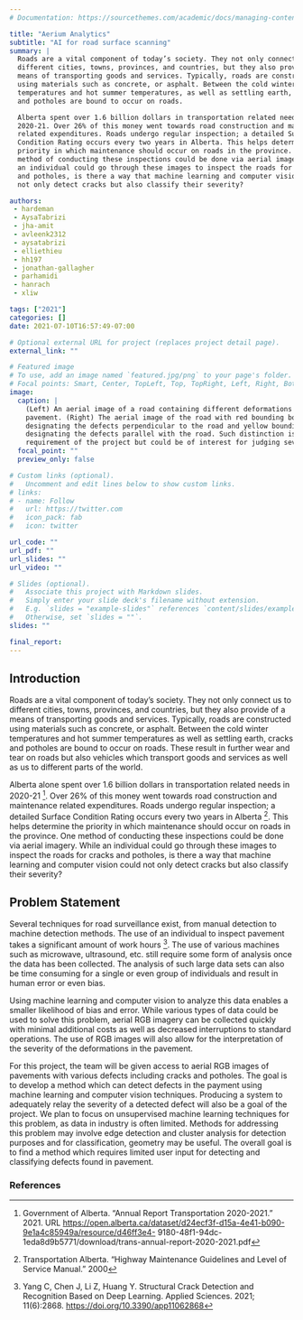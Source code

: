 ```yaml
---
# Documentation: https://sourcethemes.com/academic/docs/managing-content/

title: "Aerium Analytics"
subtitle: "AI for road surface scanning"
summary: |
  Roads are a vital component of today’s society. They not only connect us to
  different cities, towns, provinces, and countries, but they also provide of a
  means of transporting goods and services. Typically, roads are constructed
  using materials such as concrete, or asphalt. Between the cold winter
  temperatures and hot summer temperatures, as well as settling earth, cracks
  and potholes are bound to occur on roads.

  Alberta spent over 1.6 billion dollars in transportation related needs in
  2020-21. Over 26% of this money went towards road construction and maintenance
  related expenditures. Roads undergo regular inspection; a detailed Surface
  Condition Rating occurs every two years in Alberta. This helps determine the
  priority in which maintenance should occur on roads in the province. One
  method of conducting these inspections could be done via aerial imagery. While
  an individual could go through these images to inspect the roads for cracks
  and potholes, is there a way that machine learning and computer vision could
  not only detect cracks but also classify their severity? 

authors:
 - hardeman
 - AysaTabrizi
 - jha-amit
 - avleenk2312
 - aysatabrizi
 - elliethieu
 - hh197
 - jonathan-gallagher
 - parhamidi
 - hanrach
 - xliw

tags: ["2021"]
categories: []
date: 2021-07-10T16:57:49-07:00

# Optional external URL for project (replaces project detail page).
external_link: ""

# Featured image
# To use, add an image named `featured.jpg/png` to your page's folder.
# Focal points: Smart, Center, TopLeft, Top, TopRight, Left, Right, BottomLeft, Bottom, BottomRight.
image:
  caption: |
    (Left) An aerial image of a road containing different deformations to the
    pavement. (Right) The aerial image of the road with red bounding boxes
    designating the defects perpendicular to the road and yellow bounding boxes
    designating the defects parallel with the road. Such distinction is not a
    requirement of the project but could be of interest for judging severity. 
  focal_point: ""
  preview_only: false

# Custom links (optional).
#   Uncomment and edit lines below to show custom links.
# links:
# - name: Follow
#   url: https://twitter.com
#   icon_pack: fab
#   icon: twitter

url_code: ""
url_pdf: ""
url_slides: ""
url_video: ""

# Slides (optional).
#   Associate this project with Markdown slides.
#   Simply enter your slide deck's filename without extension.
#   E.g. `slides = "example-slides"` references `content/slides/example-slides.md`.
#   Otherwise, set `slides = ""`.
slides: ""

final_report: 
---
```


## Introduction
Roads are a vital component of today’s society. They not only connect us to
different cities, towns, provinces, and countries, but they also provide of a
means of transporting goods and services. Typically, roads are constructed using
materials such as concrete, or asphalt. Between the cold winter temperatures and
hot summer temperatures as well as settling earth, cracks and potholes are bound
to occur on roads. These result in further wear and tear on roads but also
vehicles which transport goods and services as well as us to different parts of
the world.

Alberta alone spent over 1.6 billion dollars in transportation related needs in
2020-21 [^1]. Over 26% of this money went towards road construction and
maintenance related expenditures. Roads undergo regular inspection; a detailed
Surface Condition Rating occurs every two years in Alberta [^2]. This helps
determine the priority in which maintenance should occur on roads in the
province. One method of conducting these inspections could be done via aerial
imagery. While an individual could go through these images to inspect the roads
for cracks and potholes, is there a way that machine learning and computer
vision could not only detect cracks but also classify their severity? 

## Problem Statement

Several techniques for road surveillance exist, from manual detection to machine
detection methods. The use of an individual to inspect pavement takes a
significant amount of work hours [^3]. The use of various machines such as
microwave, ultrasound, etc. still require some form of analysis once the data
has been collected. The analysis of such large data sets can also be time
consuming for a single or even group of individuals and result in human error or
even bias.

Using machine learning and computer vision to analyze this data enables a
smaller likelihood of bias and error. While various types of data could be used
to solve this problem, aerial RGB imagery can be collected quickly with minimal
additional costs as well as decreased interruptions to standard operations. The
use of RGB images will also allow for the interpretation of the severity of the
deformations in the pavement.

For this project, the team will be given access to aerial RGB images of
pavements with various defects including cracks and potholes. The goal is to
develop a method which can detect defects in the payment using machine learning
and computer vision techniques. Producing a system to adequately relay the
severity of a detected defect will also be a goal of the project. We plan to
focus on unsupervised machine learning techniques for this problem, as data in
industry is often limited. Methods for addressing this problem may involve edge
detection and cluster analysis for detection purposes and for classification,
geometry may be useful. The overall goal is to find a method which requires
limited user input for detecting and classifying defects found in pavement.

### References
[^1]: Government of Alberta. “Annual Report Transportation 2020-2021.” 2021. URL
https://open.alberta.ca/dataset/d24ecf3f-d15a-4e41-b090-9e1a4c85949a/resource/d46ff3e4-
9180-48f1-94dc-1eda8d9b5771/download/trans-annual-report-2020-2021.pdf
[^2]: Transportation Alberta. “Highway Maintenance Guidelines and Level of Service Manual.” 2000
[^3]: Yang C, Chen J, Li Z, Huang Y. Structural Crack Detection and Recognition
Based on Deep Learning. Applied Sciences. 2021; 11(6):2868.
https://doi.org/10.3390/app11062868 
